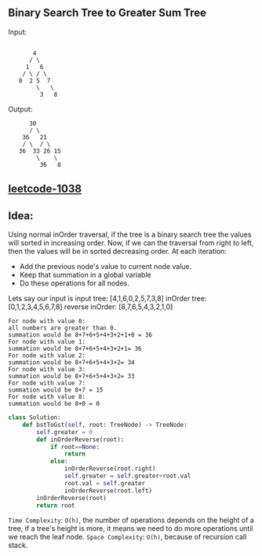 ## Binary Search Tree to Greater Sum Tree

Input:

```plaintext

       4
      / \
     1   6
    / \ / \
   0  2 5  7
        \   \
         3   8

```

Output:

```plaintext
      30
      / \
    36   21
    / \  / \
   36  33 26 15
        \    \
         36   8

```

<h2><a href="https://leetcode.com/problems/binary-search-tree-to-greater-sum-tree/description/">leetcode-1038</a></h2>

## Idea:

Using normal inOrder traversal, if the tree is a binary search tree the values will sorted in increasing order.
Now, if we can the traversal from right to left, then the values will be in sorted decreasing order.
At each iteration:

- Add the previous node's value to current node value.
- Keep that summation in a global variable
- Do these operations for all nodes.

Lets say our input is
input tree: [4,1,6,0,2,5,7,3,8]
inOrder tree: [0,1,2,3,4,5,6,7,8]
reverse inOrder: [8,7,6,5,4,3,2,1,0]

```
For node with value 0:
all numbers are greater than 0.
summation would be 8+7+6+5+4+3+2+1+0 = 36
For node with value 1:
summation would be 8+7+6+5+4+3+2+1= 36
For node with value 2:
summation would be 8+7+6+5+4+3+2= 34
For node with value 3:
summation would be 8+7+6+5+4+3+2= 33
For node with value 7:
summation would be 8+7 = 15
For node with value 8:
summation would be 8+0 = 0
```

```py
class Solution:
    def bstToGst(self, root: TreeNode) -> TreeNode:
        self.greater = 0
        def inOrderReverse(root):
            if root==None:
                return
            else:
                inOrderReverse(root.right)
                self.greater = self.greater+root.val
                root.val = self.greater
                inOrderReverse(root.left)
        inOrderReverse(root)
        return root


```

`Time Complexity`: `O(h)`, the number of operations depends on the height of a tree, if a tree's height is more, it means we need to do more operations until we reach the leaf node.
`Space Complexity`: `O(h)`, because of recursion call stack.
